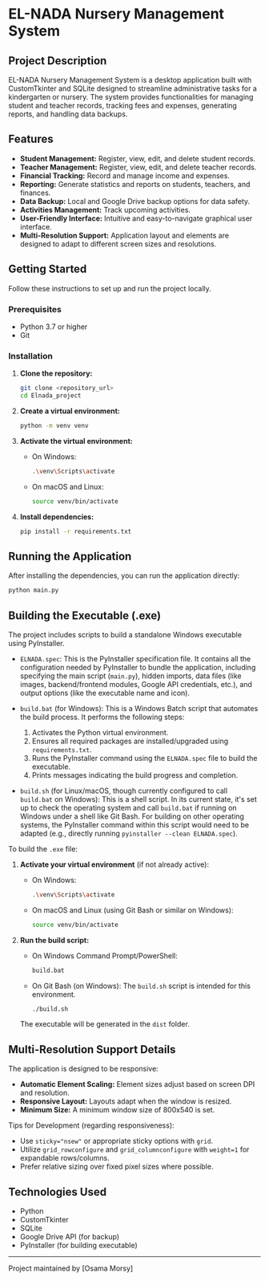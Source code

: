 # EL-NADA Nursery Management System

## Project Description

EL-NADA Nursery Management System is a desktop application built with CustomTkinter and SQLite designed to streamline administrative tasks for a kindergarten or nursery. The system provides functionalities for managing student and teacher records, tracking fees and expenses, generating reports, and handling data backups.

## Features

- **Student Management:** Register, view, edit, and delete student records.
- **Teacher Management:** Register, view, edit, and delete teacher records.
- **Financial Tracking:** Record and manage income and expenses.
- **Reporting:** Generate statistics and reports on students, teachers, and finances.
- **Data Backup:** Local and Google Drive backup options for data safety.
- **Activities Management:** Track upcoming activities.
- **User-Friendly Interface:** Intuitive and easy-to-navigate graphical user interface.
- **Multi-Resolution Support:** Application layout and elements are designed to adapt to different screen sizes and resolutions.

## Getting Started

Follow these instructions to set up and run the project locally.

### Prerequisites

- Python 3.7 or higher
- Git

### Installation

1.  **Clone the repository:**

    ```bash
    git clone <repository_url>
    cd Elnada_project
    ```

2.  **Create a virtual environment:**

    ```bash
    python -m venv venv
    ```

3.  **Activate the virtual environment:**

    - On Windows:

      ```bash
      .\venv\Scripts\activate
      ```

    - On macOS and Linux:

      ```bash
      source venv/bin/activate
      ```

4.  **Install dependencies:**

    ```bash
    pip install -r requirements.txt
    ```

## Running the Application

After installing the dependencies, you can run the application directly:

```bash
python main.py
```

## Building the Executable (.exe)

The project includes scripts to build a standalone Windows executable using PyInstaller.

- `ELNADA.spec`: This is the PyInstaller specification file. It contains all the configuration needed by PyInstaller to bundle the application, including specifying the main script (`main.py`), hidden imports, data files (like images, backend/frontend modules, Google API credentials, etc.), and output options (like the executable name and icon).

- `build.bat` (for Windows):
  This is a Windows Batch script that automates the build process. It performs the following steps:

  1.  Activates the Python virtual environment.
  2.  Ensures all required packages are installed/upgraded using `requirements.txt`.
  3.  Runs the PyInstaller command using the `ELNADA.spec` file to build the executable.
  4.  Prints messages indicating the build progress and completion.

- `build.sh` (for Linux/macOS, though currently configured to call `build.bat` on Windows):
  This is a shell script. In its current state, it's set up to check the operating system and call `build.bat` if running on Windows under a shell like Git Bash. For building on other operating systems, the PyInstaller command within this script would need to be adapted (e.g., directly running `pyinstaller --clean ELNADA.spec`).

To build the `.exe` file:

1.  **Activate your virtual environment** (if not already active):

    - On Windows:

      ```bash
      .\venv\Scripts\activate
      ```

    - On macOS and Linux (using Git Bash or similar on Windows):

      ```bash
      source venv/bin/activate
      ```

2.  **Run the build script:**

    - On Windows Command Prompt/PowerShell:

      ```bat
      build.bat
      ```

    - On Git Bash (on Windows): The `build.sh` script is intended for this environment.

      ```bash
      ./build.sh
      ```

    The executable will be generated in the `dist` folder.

## Multi-Resolution Support Details

The application is designed to be responsive:

- **Automatic Element Scaling:** Element sizes adjust based on screen DPI and resolution.
- **Responsive Layout:** Layouts adapt when the window is resized.
- **Minimum Size:** A minimum window size of 800x540 is set.

Tips for Development (regarding responsiveness):

- Use `sticky="nsew"` or appropriate sticky options with `grid`.
- Utilize `grid_rowconfigure` and `grid_columnconfigure` with `weight=1` for expandable rows/columns.
- Prefer relative sizing over fixed pixel sizes where possible.

## Technologies Used

- Python
- CustomTkinter
- SQLite
- Google Drive API (for backup)
- PyInstaller (for building executable)

---

Project maintained by [Osama Morsy]
